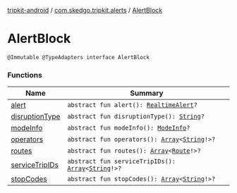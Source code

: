 [tripkit-android](../../index.md) / [com.skedgo.tripkit.alerts](../index.md) / [AlertBlock](./index.md)

# AlertBlock

`@Immutable @TypeAdapters interface AlertBlock`

### Functions

| Name | Summary |
|---|---|
| [alert](alert.md) | `abstract fun alert(): `[`RealtimeAlert`](../../com.skedgo.android.common.model/-realtime-alert/index.md)`?` |
| [disruptionType](disruption-type.md) | `abstract fun disruptionType(): `[`String`](https://kotlinlang.org/api/latest/jvm/stdlib/kotlin/-string/index.html)`?` |
| [modeInfo](mode-info.md) | `abstract fun modeInfo(): `[`ModeInfo`](../-mode-info/index.md)`?` |
| [operators](operators.md) | `abstract fun operators(): `[`Array`](https://kotlinlang.org/api/latest/jvm/stdlib/kotlin/-array/index.html)`<`[`String`](https://kotlinlang.org/api/latest/jvm/stdlib/kotlin/-string/index.html)`!>?` |
| [routes](routes.md) | `abstract fun routes(): `[`Array`](https://kotlinlang.org/api/latest/jvm/stdlib/kotlin/-array/index.html)`<`[`Route`](../-route/index.md)`!>?` |
| [serviceTripIDs](service-trip-i-ds.md) | `abstract fun serviceTripIDs(): `[`Array`](https://kotlinlang.org/api/latest/jvm/stdlib/kotlin/-array/index.html)`<`[`String`](https://kotlinlang.org/api/latest/jvm/stdlib/kotlin/-string/index.html)`!>?` |
| [stopCodes](stop-codes.md) | `abstract fun stopCodes(): `[`Array`](https://kotlinlang.org/api/latest/jvm/stdlib/kotlin/-array/index.html)`<`[`String`](https://kotlinlang.org/api/latest/jvm/stdlib/kotlin/-string/index.html)`!>?` |
